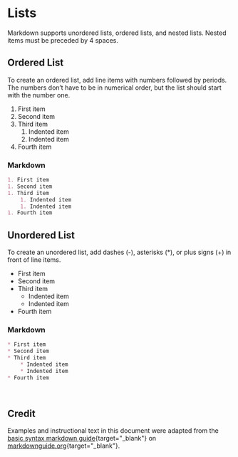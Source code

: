 # Lists
Markdown supports unordered lists, ordered lists, and nested lists.  Nested items must be preceded by 4 spaces.

## Ordered List
To create an ordered list, add line items with numbers followed by periods. The numbers don’t have to be in numerical order, but the list should start with the number one.  

1. First item
1. Second item
1. Third item
    1. Indented item
    1. Indented item
1. Fourth item 

### Markdown
```markdown
1. First item
1. Second item
1. Third item
    1. Indented item
    1. Indented item
1. Fourth item 
```


## Unordered List
To create an unordered list, add dashes (-), asterisks (*), or plus signs (+) in front of line items.

* First item
* Second item
* Third item
    * Indented item
    * Indented item
* Fourth item 

### Markdown
```markdown
* First item
* Second item
* Third item
    * Indented item
    * Indented item
* Fourth item 
```
<br>

## Credit
Examples and instructional text in this document were adapted from the [basic syntax markdown guide]{target="_blank"} on [markdownguide.org]{target="_blank"}.

[basic syntax markdown guide]: https://www.markdownguide.org/basic-syntax/#lists-1
[markdownguide.org]: https://www.markdownguide.org